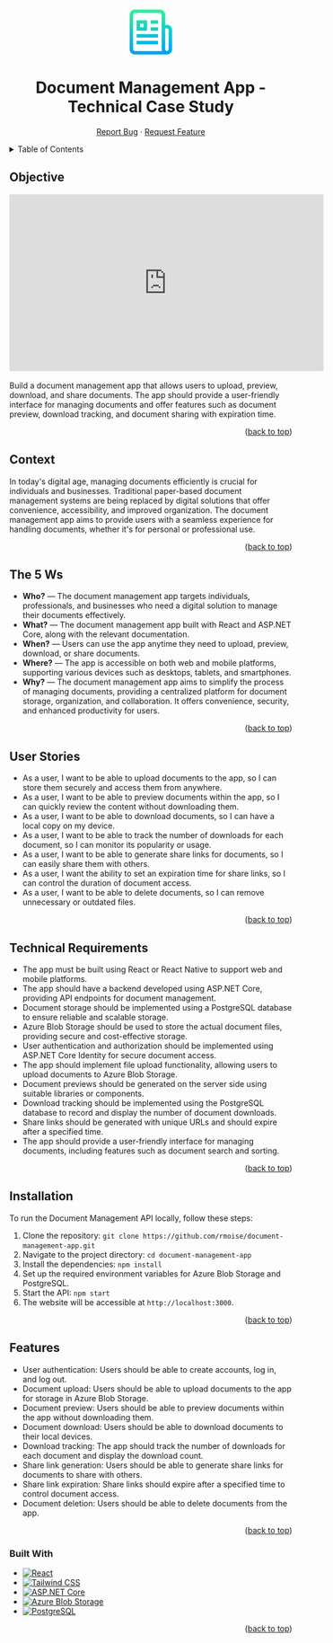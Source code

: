 <a name="readme-top"></a>

<!-- PROJECT LOGO -->
<br />
<div align="center">
  <a href="https://github.com/rmoise/document-management-app">
    <img src="img/logo-readme.png" alt="Logo" width="80" height="80">
  </a>

  <h1 align="center">Document Management App - Technical Case Study</h1>

  <p align="center">
    <a href="https://github.com/rmoise/document-management-app/issues">Report Bug</a>
    ·
    <a href="https://github.com/rmoise/document-management-app/issues">Request Feature</a>
  </p>
</div>

<!-- TABLE OF CONTENTS -->
<details>
  <summary>Table of Contents</summary>
  <ol>
    <li>
      <a href="#objective">Objective</a>
    </li>
    <li><a href="#context">Context</a></li>
    <li>
      <a href="#the-5-ws">The 5 Ws</a>
    </li>
    <li><a href="#user-stories">User Stories</a></li>
    <li><a href="#technical-requirements">Technical Requirements</a></li>
    <li><a href="#installation">Installation</a></li>
    <li><a href="#features">Features</a></li>
    <li><a href="#built-with">Built With</a></li>
  </ol>
</details>

## Objective

<iframe width="560" height="315" src="https://www.youtube.com/embed/uI4P19FVLTo" title="YouTube video player" frameborder="0" allow="accelerometer; autoplay; clipboard-write; encrypted-media; gyroscope; picture-in-picture; web-share" allowfullscreen></iframe>

Build a document management app that allows users to upload, preview, download, and share documents. The app should provide a user-friendly interface for managing documents and offer features such as document preview, download tracking, and document sharing with expiration time.

<p align="right">(<a href="#readme-top">back to top</a>)</p>

## Context

In today's digital age, managing documents efficiently is crucial for individuals and businesses. Traditional paper-based document management systems are being replaced by digital solutions that offer convenience, accessibility, and improved organization. The document management app aims to provide users with a seamless experience for handling documents, whether it's for personal or professional use.

<p align="right">(<a href="#readme-top">back to top</a>)</p>

## The 5 Ws

- **Who?** — The document management app targets individuals, professionals, and businesses who need a digital solution to manage their documents effectively.
- **What?** — The document management app built with React and ASP.NET Core, along with the relevant documentation.
- **When?** — Users can use the app anytime they need to upload, preview, download, or share documents.
- **Where?** — The app is accessible on both web and mobile platforms, supporting various devices such as desktops, tablets, and smartphones.
- **Why?** — The document management app aims to simplify the process of managing documents, providing a centralized platform for document storage, organization, and collaboration. It offers convenience, security, and enhanced productivity for users.

<p align="right">(<a href="#readme-top">back to top</a>)</p>

## User Stories

- As a user, I want to be able to upload documents to the app, so I can store them securely and access them from anywhere.
- As a user, I want to be able to preview documents within the app, so I can quickly review the content without downloading them.
- As a user, I want to be able to download documents, so I can have a local copy on my device.
- As a user, I want to be able to track the number of downloads for each document, so I can monitor its popularity or usage.
- As a user, I want to be able to generate share links for documents, so I can easily share them with others.
- As a user, I want the ability to set an expiration time for share links, so I can control the duration of document access.
- As a user, I want to be able to delete documents, so I can remove unnecessary or outdated files.

<p align="right">(<a href="#readme-top">back to top</a>)</p>

## Technical Requirements

- The app must be built using React or React Native to support web and mobile platforms.
- The app should have a backend developed using ASP.NET Core, providing API endpoints for document management.
- Document storage should be implemented using a PostgreSQL database to ensure reliable and scalable storage.
- Azure Blob Storage should be used to store the actual document files, providing secure and cost-effective storage.
- User authentication and authorization should be implemented using ASP.NET Core Identity for secure document access.
- The app should implement file upload functionality, allowing users to upload documents to Azure Blob Storage.
- Document previews should be generated on the server side using suitable libraries or components.
- Download tracking should be implemented using the PostgreSQL database to record and display the number of document downloads.
- Share links should be generated with unique URLs and should expire after a specified time.
- The app should provide a user-friendly interface for managing documents, including features such as document search and sorting.

<p align="right">(<a href="#readme-top">back to top</a>)</p>

## Installation

To run the Document Management API locally, follow these steps:

1. Clone the repository: `git clone https://github.com/rmoise/document-management-app.git`
2. Navigate to the project directory: `cd document-management-app`
3. Install the dependencies: `npm install`
4. Set up the required environment variables for Azure Blob Storage and PostgreSQL.
5. Start the API: `npm start`
6. The website will be accessible at `http://localhost:3000`.

<p align="right">(<a href="#readme-top">back to top</a>)</p>

## Features

- User authentication: Users should be able to create accounts, log in, and log out.
- Document upload: Users should be able to upload documents to the app for storage in Azure Blob Storage.
- Document preview: Users should be able to preview documents within the app without downloading them.
- Document download: Users should be able to download documents to their local devices.
- Download tracking: The app should track the number of downloads for each document and display the download count.
- Share link generation: Users should be able to generate share links for documents to share with others.
- Share link expiration: Share links should expire after a specified time to control document access.
- Document deletion: Users should be able to delete documents from the app.

<p align="right">(<a href="#readme-top">back to top</a>)</p>

### Built With

<!-- prettier-ignore -->
* [![React](https://img.shields.io/badge/React-61DAFB?style=for-the-badge&logo=react&logoColor=black)](https://reactjs.org/)
* [![Tailwind CSS](https://img.shields.io/badge/Tailwind%20CSS-38B2AC?style=for-the-badge&logo=tailwind-css&logoColor=white)](https://tailwindcss.com/)
* [![ASP.NET Core](https://img.shields.io/badge/ASP.NET%20Core-512BD4?style=for-the-badge&logo=.net&logoColor=white)](https://dotnet.microsoft.com/)
* [![Azure Blob Storage](https://img.shields.io/badge/Azure%20Blob%20Storage-0078D4?style=for-the-badge&logo=microsoft-azure&logoColor=white)](https://azure.microsoft.com/services/storage/blobs/)
* [![PostgreSQL](https://img.shields.io/badge/PostgreSQL-336791?style=for-the-badge&logo=postgresql&logoColor=white)](https://www.postgresql.org/)

<p align="right">(<a href="#readme-top">back to top</a>)</p>